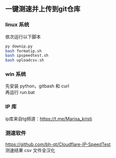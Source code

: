 ## 一键测速并上传到git仓库

### linux 系统
依次运行以下脚本
```bash
py downip.py
bash formatip.sh
bash ipspeedtest.sh
bash uploadcsv.sh
```

### win 系统
先安装 python，gitbash 和 curl  
再运行 run.bat  

### IP 库
ip库来自tg频道：https://t.me/Marisa_kristi

### 测速软件
https://github.com/bh-qt/Cloudflare-IP-SpeedTest  
测速结果 csv 文件全汉化
